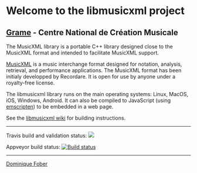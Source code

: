 Welcome to the libmusicxml project
======================================================================

[Grame](http://www.grame.fr) - Centre National de Création Musicale
----------------------------------------------------------------------

The MusicXML library is a portable C++ library designed close to the MusicXML format and intended to facilitate MusicXML support.

[MusicXML](http://www.musicxml.com/) is a music interchange format designed for notation, analysis, retrieval, and performance applications. The MusicXML format has been initialy developped by Recordare. It is open for use by anyone under a royalty-free license.


The libmusicxml library runs on the main operating systems: Linux, MacOS, iOS, Windows, Android. It can also be compiled to JavaScript (using [emscripten](http://emscripten.org)) to be embedded in a web page.

See the [libmusicxml wiki](https://github.com/grame-cncm/libmusicxml/wiki) for building instructions.


---

Travis build and validation status:  <a href="https://travis-ci.org/grame-cncm/libmusicxml"><img src="https://travis-ci.org/grame-cncm/libmusicxml.svg?branch=dev"></a>

Appveyor build status:  [![Build status](https://ci.appveyor.com/api/projects/status/7fxl66w2bgl1fucs?svg=true)](https://ci.appveyor.com/project/dfober/libmusicxml)

----------------------------------------------------------------------
[Dominique Fober](https://github.com/dfober)

